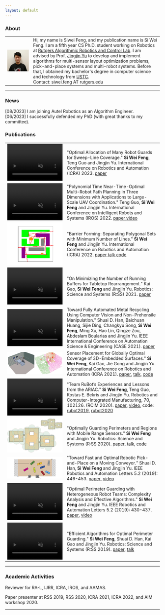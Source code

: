```yaml
---
layout: default
---
```

<!-- Homepage -->
### About



<table>
  <tr>
    <td align="mid">
      <img width="600" src="resources/me.jpeg" alt="me"/>
<!--       <a href="https://ustcsiwei88.github.io/resources/CV.pdf" type="application/pdf" style="text-align:center">CV</a> -->
    </td>
    <td>
      Hi, my name is Siwei Feng, and my publication name is Si Wei Feng. I am a fifth year CS Ph.D. student working on Robotics at <a href="https://arc-l.github.io/">Rutgers Algorithmic Robotics and Control Lab</a>.
      I am advised by Prof. <a href="https://arc-l.github.io/group.html">Jingjin Yu</a> to develop and implement algorithms
      for multi-sensor layout optimization problems, pick-and-place systems and multi-robot systems. 
      Before that, I obtained my bachelor's degree in computer science and technology from <a href="https://en.wikipedia.org/wiki/University_of_Science_and_Technology_of_China">USTC</a>.
      <br>
      Contact: siwei.feng AT rutgers.edu
    </td>
  </tr>
</table>

<!-- 

---
### Selected Projects
#### 2D Coverage
<figure>
    <img src="opg2d.png" alt="opg2d" width="250"/>
    <img src="org2d.png" alt="org2d" width="250"/>
    <figcaption> 2D Optimal Perimeter and Region Guarding (OPG<sub>2D</sub>, ORG<sub>2D</sub>). We aim to get the minimum radius of k circles to cover some perimeter or region</figcaption>
</figure>


#### Perimeter Guarding
<figure>
    <img src="opg.png" alt="drawing" width="200"/> 
    <img src="castle.png" alt="drawing" width="180" style="padding-left: 50px"/>
    <figcaption> Optimal Perimeter and Guarding (OPG<sub>2D</sub>, ORG<sub>2D</sub>). We aim to get the minimum length of k tiles to cover some perimeters</figcaption>
</figure>

#### Robot Systems
[RuBot](https://youtu.be/7H7YLeJz2zE?t=9): Software submission for ARIAC, a warehouse automation competition

[Recycling](https://youtu.be/araxYgLCrpM): Recycling Aluminum and Copper sticks

[Drone Flipping](min_2circle_executed.mp4): Flipping AscTec Hummingbird in simulation

#### Misc
[WhereRU](https://github.com/ustcsiwei88/WhereRU): A lightweight VPN -->

---

<style>
divp {
  float: left;
  width: 120px;
  margin: 1px 10px 1px 1px;
  padding: 5px;
  border: 1px solid black;
  text-align: left;
}
divt {
  float: right;
  width: 500px;
  margin: 1px 10px 1px 1px;
  padding: 5px;
  /* border: 1px solid black; */
  text-align: left;
}
</style>

### News
[08/2023] I am joining Autel Robotics as an Algorithm Engineer. \
[06/2023] I successfully defended my PhD (with great thanks to my committee).

### Publications

<table>
  <tr>
    <td>
      <video width="180" height="120" autoplay muted loop>
          <source src="resources/vertical_sweep_web.mp4" type="video/mp4"> 
          <p>Your browser does not support the video tag.</p>
      </video>
    </td>
    <td>
      "Optimal Allocation of Many Robot Guards for Sweep-Line Coverage." <b>Si Wei Feng</b>, Teng Guo and Jingjin Yu. International Conference on Robotics and Automation (ICRA) 2023.
      <a href="https://arxiv.org/pdf/2302.04319.pdf"> paper </a>
    </td>
  </tr>

  <tr>
    <td>
      <video width="180" height="120" autoplay muted loop>
          <source src="resources/multi-drone-4x.mp4" type="video/mp4"> 
          <!-- <iframe width="560" height="315" src="https://www.youtube.com/embed/glfsArLCVZU" title="YouTube video player" frameborder="0" allow="accelerometer; autoplay; clipboard-write; encrypted-media; gyroscope; picture-in-picture" allowfullscreen></iframe> -->
          <p>Your browser does not support the video tag.</p>
      </video>
    </td>
    <td>
      "Polynomial Time Near-Time-Optimal Multi-Robot Path Planning in Three Dimensions with Applications to Large-Scale UAV Coordination." Teng Guo, <b>Si Wei Feng</b> and Jingjin Yu. International Conference on Intelligent Robots and Systems (IROS) 2022.
      <a href="https://arxiv.org/pdf/2207.02735.pdf"> paper </a>
      <a href="https://www.youtube.com/watch?v=glfsArLCVZU"> video </a>
    </td>
  </tr>

  <tr>
    <td>
      <img src = "resources/barrier_forming.png" alt="osg2d" width = "180" />
    </td>
    <td>
      "Barrier Forming: Separating Polygonal Sets with Minimum Number of Lines." <b>Si Wei Feng</b> and Jingjin Yu. International Conference on Robotics and Automation (ICRA) 2022.
      <a href="https://arxiv.org/pdf/2111.09151.pdf"> paper </a>
      <a href="https://youtu.be/rln8M-7M9EI"> talk </a>
      <a href="https://github.com/ustcsiwei88/barrier_forming"> code </a>
    </td>
  </tr>

  <tr>
    <td>
      <video width="180" height="120" autoplay muted loop>
          <source src="resources/labeled_smaller_web.mp4" type="video/mp4"> 
          <p>Your browser does not support the video tag.</p>
      </video>
    </td>
    <td>
      "On Minimizing the Number of Running Buffers for Tabletop Rearrangement." Kai Gao, <b>Si Wei Feng</b> and Jingjin Yu. Robotics: Science and Systems (R:SS) 2021.
      <a href="https://arxiv.org/pdf/2105.06357.pdf"> paper </a>
    </td>
  </tr>

  <tr>
    <td>
      <video width="180" height="120" autoplay muted loop>
          <source src="resources/recycle_web.mp4" type="video/mp4"> 
          <p>Your browser does not support the video tag.</p>
      </video>
    </td>
    <td>
      Toward Fully Automated Metal Recycling Using Computer Vision and Non-Prehensile Manipulation." Shuai D. Han, Baichuan Huang, Sijie Ding, Changkyu Song, <b>Si Wei Feng</b>, Ming Xu, Hao Lin, Qingze Zou, Abdeslam Boularias and Jingjin Yu. IEEE International Conference on Automation Science & Engineering (CASE 2021). 
      <a href = "https://arc-l.github.io/files/HanHuaYu21CASE.pdf">paper</a>
    </td>
  </tr>

  <tr>
    <td>
      <img src = "resources/icu-expo.png" alt="osg2d" width = "180" />
    </td>
    <td>
      Sensor Placement for Globally Optimal Coverage of 3D-Embedded Surfaces." <b>Si Wei Feng</b>, Kai Gao, Jie Gong and Jingjin Yu. International Conference on Robotics and Automation (ICRA 2021). 
      <a href = "https://arxiv.org/pdf/2103.10521.pdf"> paper</a>, 
      <a href = "https://youtu.be/i5D-rCRcCpc">talk</a>, 
      <a href = "https://github.com/arc-l/3d_coverage">code</a>
    </td>
  </tr>

  <tr>
    <td>
      <video width="180" height="120" autoplay muted loop>
        <source src="resources/rubot_web.mp4" type="video/mp4"> 
        <p>Your browser does not support the video tag.</p>
      </video>
    </td>
    <td>
      "Team RuBot’s Experiences and Lessons from the ARIAC." <b>Si Wei Feng</b>, Teng Guo, Kostas E. Bekris and Jingjin Yu. Robotics and Computer-Integrated Manufacturing, 70, 102126. (RCIM 2020). 
      <a href = "https://www.sciencedirect.com/science/article/abs/pii/S0736584521000120"> paper</a>, 
      <a href = "https://youtu.be/7H7YLeJz2zE?t=3"> video</a>, 
      code:
      <a href = "https://github.com/ustcsiwei88/RuBot"> rubot2019</a>,  
      <a href = "https://github.com/ustcsiwei88/rubot2020">rubot2020 </a>
    </td>
  </tr>

  <tr>
    <td>
    <img src = "resources/osg2d.png" alt="osg2d" width = "180" />
    </td>
    <td>
    "Optimally Guarding Perimeters and Regions with Mobile Range Sensors." <b>Si Wei Feng</b> and Jingjin Yu. Robotics: Science and Systems (R:SS 2020). 
    <a href="https://arxiv.org/pdf/2002.08477.pdf"> paper</a>, 
    <a href="https://youtu.be/1-PsAmQlVw8"> talk</a>, 
    <a href="https://github.com/ustcsiwei88/2D_Coverage"> code </a>
    </td>
  </tr>

  <tr>
    <td>
      <img src = "resources/conveyor.png" alt="conveyer" width = "180" />
    </td>
    <td>
    "Toward Fast and Optimal Robotic Pick-and-Place on a Moving Conveyor." Shuai D. Han, <b>Si Wei Feng</b> and Jingjin Yu. IEEE Robotics and Automation Letters 5.2 (2019): 446-453. 
    <a href="https://arxiv.org/abs/1912.08009.pdf"> paper</a>, 
    <a href="https://youtu.be/bIomJzjKXyc"> video </a>
    </td>
  </tr>

  <tr>
    <td>
    <video width="180" height="120" autoplay muted loop>
        <source src="resources/opgmc_web.mp4" type="video/mp4"> 
        <p>Your browser does not support the video tag.</p>
    </video>
    </td>
    <td>
    "Optimal Perimeter Guarding with Heterogeneous Robot Teams: Complexity Analysis and Effective Algorithms." <b>Si Wei Feng</b> and Jingjin Yu. IEEE Robotics and Automation Letters 5.2 (2019): 430-437. 
    <a href="https://arxiv.org/pdf/1912.08591.pdf"> paper</a>, 
    <a href="https://youtu.be/6gYL0_B3YTk"> video </a>
    </td>
  </tr>

  <tr>
    <td>
    <video width="180" height="120" autoplay muted loop>
        <source src="resources/opg_web.mp4" type="video/mp4"> 
        <p>Your browser does not support the video tag.</p>
    </video>
    </td>
    <td>
    "Efficient Algorithms for Optimal Perimeter Guarding." <b>Si Wei Feng</b>, Shuai D. Han, Kai Gao and Jingjin Yu. Robotics: Science and Systems (R:SS 2019). 
    <a href="https://arxiv.org/pdf/1905.04434.pdf"> paper</a>, 
    <a href="https://youtu.be/a6RHEJZDNrU?t=548">talk</a>
    </td>
  </tr>
</table>


---

### Academic Activities
Reviewer for RA-L, IJRR, ICRA, IROS, and AAMAS.

Paper presenter at RSS 2019, RSS 2020, ICRA 2021, ICRA 2022, and AIM workshop 2020.

---

